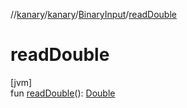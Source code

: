 //[kanary](../../../index.md)/[kanary](../index.md)/[BinaryInput](index.md)/[readDouble](read-double.md)

# readDouble

[jvm]\
fun [readDouble](read-double.md)(): [Double](https://kotlinlang.org/api/latest/jvm/stdlib/kotlin/-double/index.html)
